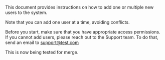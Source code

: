 This document provides instructions on how to add one or multiple new users to the system.

Note that you can add one user at a time, avoiding conflicts.

Before you start, make sure that you have appropriate access permissions. If you cannot add users, please reach out to the Support team. To do that, send an email to support@test.com

This is now being tested for merge.
